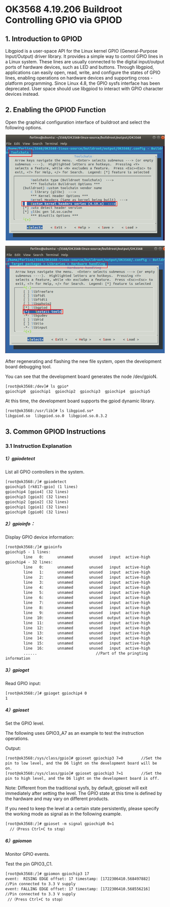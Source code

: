 # OK3568 4.19.206 Buildroot  Controlling GPIO via GPIOD

## 1. Introduction to GPIOD

Libgpiod is a user-space API for the Linux kernel GPIO (General-Purpose Input/Output) driver library. It provides a simple way to control GPIO lines in a Linux system. These lines are usually connected to the digital input/output ports of hardware devices, such as LED and buttons. Through libgpiod, applications can easily open, read, write, and configure the states of GPIO lines, enabling operations on hardware devices and supporting cross - platform programming. Since Linux 4.8, the GPIO sysfs interface has been deprecated. User space should use libgpiod to interact with GPIO character devices instead.

## 2. Enabling the GPIOD Function

Open the graphical configuration interface of buildroot and select the following options.

![Image](./images/OK3568_4_19_206_Buildroot_Controlling_GPIO_via_GPIOD/1722301092309_7029d794_3257_411c_b64c_49b5893f2843.png)

![Image](./images/OK3568_4_19_206_Buildroot_Controlling_GPIO_via_GPIOD/1722301035162_9b486b13_de81_4505_bca3_0f6541559ff5.png)

After regenerating and flashing the new file system, open the development board debugging tool.

You can see that the development board generates the node /dev/gpioN.

```plain
[root@ok3568:/dev]# ls gpio*
gpiochip0  gpiochip1  gpiochip2  gpiochip3  gpiochip4  gpiochip5
```

At this time, the development board supports the gpiod dynamic library.

```plain
[root@ok3568:/usr/lib]# ls libgpiod.so*
libgpiod.so  libgpiod.so.0  libgpiod.so.0.3.2
```

## 3. Common GPIOD Instructions

### 3.1 Instruction Explanation

##### 1）gpiodetect

<font style="color:rgb(28, 30, 33);">List all GPIO controllers in the system.</font>

```plain
[root@ok3568:/]# gpiodetect
gpiochip5 [rk817-gpio] (1 lines)
gpiochip4 [gpio4] (32 lines)
gpiochip3 [gpio3] (32 lines)
gpiochip2 [gpio2] (32 lines)
gpiochip1 [gpio1] (32 lines)
gpiochip0 [gpio0] (32 lines)
```

##### 2）gpioinfo：

<font style="color:rgb(28, 30, 33);">Display GPIO device information:</font>

```plain
[root@ok3568:/]# gpioinfo
gpiochip5 - 1 lines:
        line   0:      unnamed       unused   input  active-high
gpiochip4 - 32 lines:
        line   0:      unnamed       unused   input  active-high
        line   1:      unnamed       unused   input  active-high
        line   2:      unnamed       unused   input  active-high
        line   3:      unnamed       unused   input  active-high
        line   4:      unnamed       unused   input  active-high
        line   5:      unnamed       unused   input  active-high
        line   6:      unnamed       unused   input  active-high
        line   7:      unnamed       unused   input  active-high
        line   8:      unnamed       unused   input  active-high
        line   9:      unnamed       unused   input  active-high
        line  10:      unnamed       unused  output  active-high
        line  11:      unnamed       unused   input  active-high
        line  12:      unnamed       unused   input  active-high
        line  13:      unnamed       unused   input  active-high
        line  14:      unnamed       unused   input  active-high
        line  15:      unnamed       unused   input  active-high
        line  16:      unnamed       unused   input  active-high
        ......							//Part of the pringting information
```

##### 3）gpioget

<font style="color:rgb(28, 30, 33);">Read GPIO input:</font>

```plain
[root@ok3568:/]# gpioget gpiochip4 0
1
```

##### 4）gpioset

Set the GPIO level.

The following uses GPIO3\_A7 as an example to test the instruction operations.

Output:

```plain
[root@ok3568:/sys/class/gpio]# gpioset gpiochip3 7=0		//Set the pin to low level, and the D6 light on the development board will be on.
[root@ok3568:/sys/class/gpio]# gpioset gpiochip3 7=1		//Set the pin to high level, and the D6 light on the development board is off.
```

Note: Different from the traditional sysfs, by default, gpioset will exit immediately after setting the level. The GPIO state at this time is defined by the hardware and may vary on different products.

If you need to keep the level at a certain state persistently, please specify the working mode as signal as in the following example.

```plain
[root@ok3568:/]# gpioset -m signal gpiochip0 0=1
  //（Press Ctrl+C to stop）
```

##### 6）gpiomon

Monitor GPIO events.

Test the pin GPIO3\_C1.

```plain
[root@ok3568:/]# gpiomon gpiochip3 17
event:  RISING EDGE offset: 17 timestamp: [1722306410.568497882]		//Pin connected to 3.3 V supply
event: FALLING EDGE offset: 17 timestamp: [1722306410.568556216]		//Pin connected to 3.3 V supply
 //（Press Ctrl+C to stop）
```

